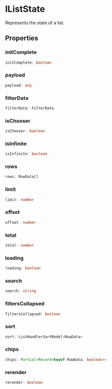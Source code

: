 # IListState

Represents the state of a list.

## Properties

### initComplete

```ts
initComplete: boolean
```

### payload

```ts
payload: any
```

### filterData

```ts
filterData: FilterData
```

### isChooser

```ts
isChooser: boolean
```

### isInfinite

```ts
isInfinite: boolean
```

### rows

```ts
rows: RowData[]
```

### limit

```ts
limit: number
```

### offset

```ts
offset: number
```

### total

```ts
total: number
```

### loading

```ts
loading: boolean
```

### search

```ts
search: string
```

### filtersCollapsed

```ts
filtersCollapsed: boolean
```

### sort

```ts
sort: ListHandlerSortModel<RowData>
```

### chips

```ts
chips: Partial<Record<keyof RowData, boolean>>
```

### rerender

```ts
rerender: boolean
```
